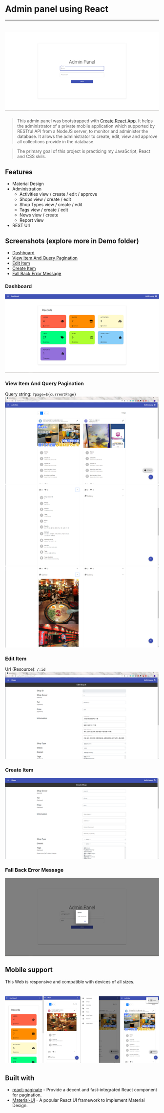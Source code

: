 # Admin panel using React

---

# ![AdminPanel](https://raw.githubusercontent.com/cpkoaajack/admin-panel-react-plus-public/master/Demo/Login/login.png)

> This admin panel was bootstrapped with [Create React App](https://github.com/facebook/create-react-app). It helps the administrator of a private mobile application which supported by RESTful API from a NodeJS server, to monitor and administer the database. It allows the administrator to create, edit, view and approve all collections provide in the database.

> The primary goal of this project is practicing my JavaScript, React and CSS skils.

## Features

- Material Design
- Administration
  - Activities view / create / edit / approve
  - Shops view / create / edit
  - Shop Types view / create / edit
  - Tags view / create / edit
  - News view / create
  - Report view
- REST Url

## Screenshots (explore more in Demo folder)

- [Dashboard](#dashboard)
- [View Item And Query Pagination](#view-item-and-query-pagination)
- [Edit Item](#edit-Item)
- [Create Item](#create-Item)
- [Fall Back Error Message](#fall-back-error-message)

### Dashboard

![](https://raw.githubusercontent.com/cpkoaajack/admin-panel-react-plus-public/master/Demo/Dashboard/dashboard.png)

### View Item And Query Pagination

Query string:
`?page=${currentPage}`
![](https://raw.githubusercontent.com/cpkoaajack/admin-panel-react-plus-public/master/Demo/Activity/activities.png)
![](https://raw.githubusercontent.com/cpkoaajack/admin-panel-react-plus-public/master/Demo/Shop/shop2.png)
![](https://raw.githubusercontent.com/cpkoaajack/admin-panel-react-plus-public/master/Demo/Shop/shop3.png)

### Edit Item

Url (Resource):
`/:id`
![](https://raw.githubusercontent.com/cpkoaajack/admin-panel-react-plus-public/master/Demo/Shop/shop-edit.png)

### Create Item

![](https://raw.githubusercontent.com/cpkoaajack/admin-panel-react-plus-public/master/Demo/Shop/create-shop.png)

### Fall Back Error Message

![](https://raw.githubusercontent.com/cpkoaajack/admin-panel-react-plus-public/master/Demo/Login/loginError.png)

## Mobile support

This Web is responsive and compatible with devices of all sizes.

# ![MobileSize-S](https://raw.githubusercontent.com/cpkoaajack/admin-panel-react-plus-public/master/Demo/Mobile/mobile-view.png)

## Built with

- [react-paginate](https://github.com/AdeleD/react-paginate) - Provide a decent and fast-integrated React component for pagination.
- [Material-UI](https://material-ui.com/) - A popular React UI framework to implement Material Design.
